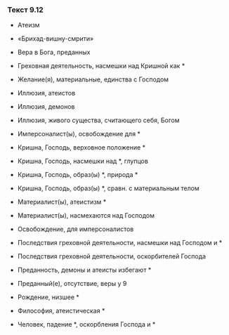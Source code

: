 ### Текст 9.12

- Атеизм

- «Брихад-вишну-смрити»

- Вера в Бога, преданных

- Греховная деятельность, насмешки над Кришной как *

- Желание(я), материальные, единства с Господом

- Иллюзия, атеистов

- Иллюзия, демонов

- Иллюзия, живого существа, считающего себя, Богом

- Имперсоналист(ы), освобождение для *

- Кришна, Господь, верховное положение *

- Кришна, Господь, насмешки над *, глупцов

- Кришна, Господь, образ(ы) *, природа *

- Кришна, Господь, образ(ы) *, сравн. с материальным телом

- Материалист(ы), атеистизм *

- Материалист(ы), насмехаются над Господом

- Освобождение, для имперсоналистов

- Последствия греховной деятельности, насмешки над Господом и *

- Последствия греховной деятельности, оскорбителей Господа

- Преданность, демоны и атеисты избегают *

- Преданный(е), отсутствие, веры у 9

- Рождение, низшее *

- Философия, атеистическая *

- Человек, падение *, оскорбления Господа и *
	
